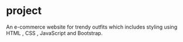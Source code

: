 # project
An e-commerce website for trendy outfits which includes styling using HTML , CSS , JavaScript and Bootstrap.
